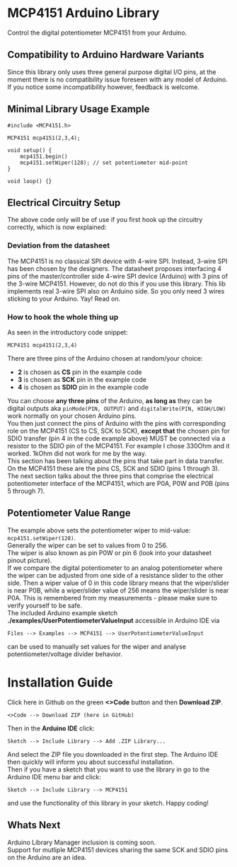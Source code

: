 # MCP4151 Arduino Library
Control the digital potentiometer MCP4151 from your Arduino.<br>

## Compatibility to Arduino Hardware Variants
Since this library only uses three general purpose digital I/O pins, at the moment there is no compatibility issue foreseen with any model of Arduino. If you notice some incompatibility however, feedback is welcome.

## Minimal Library Usage Example

```arduino
#include <MCP4151.h>

MCP4151 mcp4151(2,3,4);

void setup() {
    mcp4151.begin()
    mcp4151.setWiper(128); // set potentiometer mid-point
}

void loop() {}
```

## Electrical Circuitry Setup
The above code only will be of use if you first hook up the circuitry correctly, which is now explained:<br>
### Deviation from the datasheet
The MCP4151 is no classical SPI device with 4-wire SPI. Instead, 3-wire SPI has been chosen by the designers. The datasheet proposes interfacing 4 pins of the master/controller side 4-wire SPI device (Arduino) with 3 pins of the 3-wire MCP4151. However, do not do this if you use this library. This lib implements real 3-wire SPI also on Arduino side. So you only need 3 wires sticking to your Arduino. Yay! Read on.
### How to hook the whole thing up
As seen in the introductory code snippet:<br>
```arduino
MCP4151 mcp4151(2,3,4)
``` 
There are three pins of the Arduino chosen at random/your choice:
* **2** is chosen as **CS** pin in the example code
* **3** is chosen as **SCK** pin in the example code
* **4** is chosen as **SDIO** pin in the example code

You can choose **any three pins** of the Arduino, **as long as** they can be digital outputs aka ```pinMode(PIN, OUTPUT)``` and ```digitalWrite(PIN, HIGH/LOW)``` work normally on your chosen Arduino pins.<br>
You then just connect the pins of Arduino with the pins with corresponding role on the MCP4151 (CS to CS, SCK to SCK), **except that** the chosen pin for SDIO transfer (pin 4 in the code example above) MUST be connected via a resistor to the SDIO pin of the MCP4151. For example I chose 330Ohm and it worked. 1kOhm did not work for me by the way.<br>
This section has been talking about the pins that take part in data transfer. On the MCP4151 these are the pins CS, SCK and SDIO (pins 1 through 3). The next section talks about the three pins that comprise the electrical potentiometer interface of the MCP4151, which are P0A, P0W and P0B (pins 5 through 7).


## Potentiometer Value Range
The example above sets the potentiometer wiper to mid-value: ```mcp4151.setWiper(128)```.<br>
Generally the wiper can be set to values from 0 to 256.<br>
The wiper is also known as pin P0W or pin 6 (look into your datasheet pinout picture). <br>
If we compare the digital potentiometer to an analog potentiometer where the wiper can be adjusted from one side of a resistance slider to the other side. Then a wiper value of 0 in this code library means that the wiper/slider is near P0B, while a wiper/slider value of 256 means the wiper/slider is near P0A. This is remembered from my measurements - please make sure to verify yourself to be safe.<br>
The included Arduino example sketch **./examples/UserPotentiometerValueInput** accessible in Arduino IDE via 
```
Files --> Examples --> MCP4151 --> UserPotentiometerValueInput
```
can be used to manually set values for the wiper and analyse potentiometer/voltage divider behavior.<br>

# Installation Guide

Click here in Github on the green **<>Code** button and then **Download ZIP**.
```
<>Code --> Download ZIP (here in GitHub)
```
Then in the **Arduino IDE** click:
```
Sketch --> Include Library --> Add .ZIP Library...
```
And select the ZIP file you downloaded in the first step. The Arduino IDE then quickly will inform you about successful installation.<br>
Then if you have a sketch that you want to use the library in go to the Arduino IDE menu bar and click:
```
Sketch --> Include Library --> MCP4151
```
and use the functionality of this library in your sketch. Happy coding!

## Whats Next
Arduino Library Manager inclusion is coming soon.<br>
Support for mutliple MCP4151 devices sharing the same SCK and SDIO pins on the Arduino are an idea.





